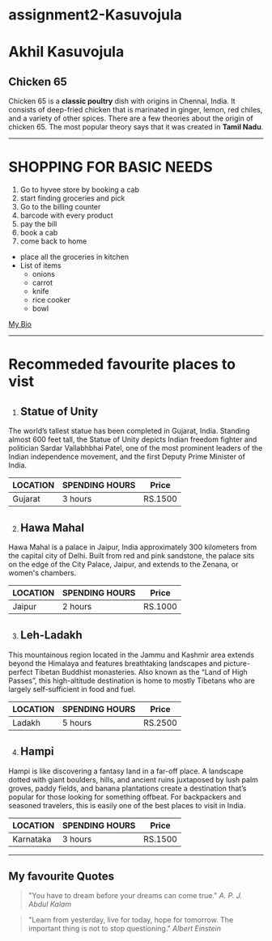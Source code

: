 # assignment2-Kasuvojula
# Akhil Kasuvojula
## Chicken 65
Chicken 65 is a **classic poultry** dish with origins in Chennai, India. It consists of deep-fried chicken that is marinated in ginger, lemon, red chiles, and a variety of other spices. There are a few theories about the origin of chicken 65. The most popular theory says that it was created in **Tamil Nadu**.

***

# SHOPPING FOR BASIC NEEDS
1. Go to hyvee store by booking a cab
2. start finding groceries and pick
3. Go to the billing counter
4. barcode with every product
5. pay the bill
6. book a cab
7. come back to home
*  place all the groceries in kitchen
* List of items
     * onions
     * carrot
     * knife
     * rice cooker
     * bowl

[My Bio](https://github.com/akhilkasuvojula/assignment2-Kasuvojula/blob/main/AboutMe.md)


***

# Recommeded favourite places to vist

1. ## Statue of Unity
The world’s tallest statue has been completed in Gujarat, India. Standing almost 600 feet tall, the Statue of Unity depicts Indian freedom fighter and politician Sardar Vallabhbhai Patel, one of the most prominent leaders of the Indian independence movement, and the first Deputy Prime Minister of India.

| LOCATION | SPENDING HOURS | Price |
| --- | ---------- | -------|
| Gujarat | 3 hours | RS.1500 |

2. ## Hawa Mahal
Hawa Mahal is a palace in Jaipur, India approximately 300 kilometers from the capital city of Delhi. Built from red and pink sandstone, the palace sits on the edge of the City Palace, Jaipur, and extends to the Zenana, or women's chambers.

| LOCATION | SPENDING HOURS | Price |
| --- | ---------- | -------|
| Jaipur | 2 hours | RS.1000 |

3. ## Leh-Ladakh
This mountainous region located in the Jammu and Kashmir area extends beyond the Himalaya and features breathtaking landscapes and picture-perfect Tibetan Buddhist monasteries. Also known as the “Land of High Passes”, this high-altitude destination is home to mostly Tibetans who are largely self-sufficient in food and fuel.

| LOCATION | SPENDING HOURS | Price |
| --- | ---------- | -------|
| Ladakh | 5 hours | RS.2500 |

4. ## Hampi
 Hampi is like discovering a fantasy land in a far-off place. A landscape dotted with giant boulders, hills, and ancient ruins juxtaposed by lush palm groves, paddy fields, and banana plantations create a destination that’s popular for those looking for something offbeat. For backpackers and seasoned travelers, this is easily one of the best places to visit in India. 

| LOCATION | SPENDING HOURS | Price |
| --- | ---------- | -------|
| Karnataka | 3 hours | RS.1500 |


***

## My favourite Quotes
>"You have to dream before your dreams can come true."
*A. P. J. Abdul Kalam*

>"Learn from yesterday, live for today, hope for tomorrow. The important thing is not to stop questioning."
*Albert Einstein*





